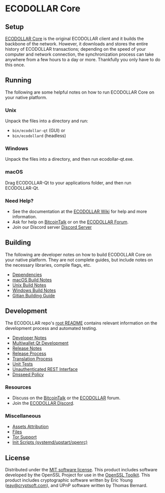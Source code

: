ECODOLLAR Core
=============

Setup
---------------------
[ECODOLLAR Core](http://ecodollar.org/wallet) is the original ECODOLLAR client and it builds the backbone of the network. However, it downloads and stores the entire history of ECODOLLAR transactions; depending on the speed of your computer and network connection, the synchronization process can take anywhere from a few hours to a day or more. Thankfully you only have to do this once.

Running
---------------------
The following are some helpful notes on how to run ECODOLLAR Core on your native platform.

### Unix

Unpack the files into a directory and run:

- `bin/ecodollar-qt` (GUI) or
- `bin/ecodollard` (headless)

### Windows

Unpack the files into a directory, and then run ecodollar-qt.exe.

### macOS

Drag ECODOLLAR-Qt to your applications folder, and then run ECODOLLAR-Qt.

### Need Help?

* See the documentation at the [ECODOLLAR Wiki](https://github.com/ecodollar/ECODOLLAR/wiki)
for help and more information.
* Ask for help on [BitcoinTalk](https://bitcointalk.org/index.php?topic=?) or on the [ECODOLLAR Forum](http://forum.ecodollar.org/).
* Join our Discord server [Discord Server](https://discord.ecodollar.org)

Building
---------------------
The following are developer notes on how to build ECODOLLAR Core on your native platform. They are not complete guides, but include notes on the necessary libraries, compile flags, etc.

- [Dependencies](dependencies.md)
- [macOS Build Notes](build-osx.md)
- [Unix Build Notes](build-unix.md)
- [Windows Build Notes](build-windows.md)
- [Gitian Building Guide](gitian-building.md)

Development
---------------------
The ECODOLLAR repo's [root README](/README.md) contains relevant information on the development process and automated testing.

- [Developer Notes](developer-notes.md)
- [Multiwallet Qt Development](multiwallet-qt.md)
- [Release Notes](release-notes.md)
- [Release Process](release-process.md)
- [Translation Process](translation_process.md)
- [Unit Tests](unit-tests.md)
- [Unauthenticated REST Interface](REST-interface.md)
- [Dnsseed Policy](dnsseed-policy.md)

### Resources
* Discuss on the [BitcoinTalk](https://bitcointalk.org/index.php?topic=?) or the [ECODOLLAR](http://forum.ecodollar.org/) forum.
* Join the [ECODOLLAR Discord](https://discord.ecodollar.org).

### Miscellaneous
- [Assets Attribution](assets-attribution.md)
- [Files](files.md)
- [Tor Support](tor.md)
- [Init Scripts (systemd/upstart/openrc)](init.md)

License
---------------------
Distributed under the [MIT software license](/COPYING).
This product includes software developed by the OpenSSL Project for use in the [OpenSSL Toolkit](https://www.openssl.org/). This product includes
cryptographic software written by Eric Young ([eay@cryptsoft.com](mailto:eay@cryptsoft.com)), and UPnP software written by Thomas Bernard.
